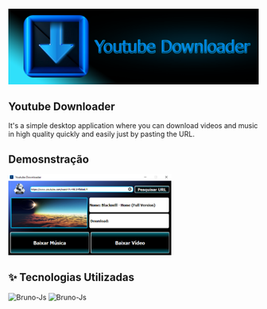 <p float="center">
  <img src="Source Code/Logo.png?raw=true"  />
</p>

## Youtube Downloader
It's a simple desktop application where you can download videos and music in high quality quickly and easily just by pasting the URL.




## Demosnstração
<p float="center">
  <img src="Source Code/Preview.png?raw=true" width="65.1%" />
</p>



## ✨ Tecnologias Utilizadas
<div style="display: inline_block">
  <img align="center" alt="Bruno-Js" height="45" width="50" src="https://cdn.jsdelivr.net/gh/devicons/devicon/icons/python/python-original-wordmark.svg" />
  <img align="center" alt="Bruno-Js" height="45" width="50" src="https://cdn.jsdelivr.net/gh/devicons/devicon/icons/qt/qt-original.svg" />
  
  
